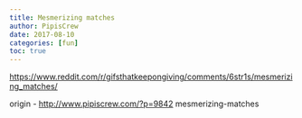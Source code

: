 ```yaml
---
title: Mesmerizing matches
author: PipisCrew
date: 2017-08-10
categories: [fun]
toc: true
---
```


https://www.reddit.com/r/gifsthatkeepongiving/comments/6str1s/mesmerizing_matches/

origin - http://www.pipiscrew.com/?p=9842 mesmerizing-matches